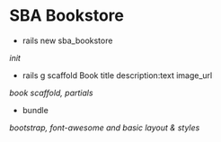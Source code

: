 # SBA Bookstore

- rails new sba_bookstore

*init*

- rails g scaffold Book title description:text image_url

*book scaffold, partials*

- bundle

*bootstrap, font-awesome and basic layout & styles*
